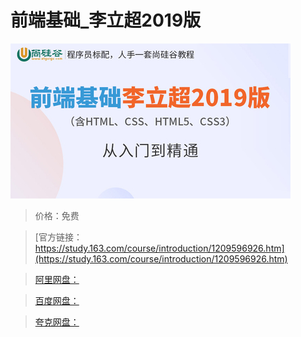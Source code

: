 # 前端基础_李立超2019版

![img](../../../assets/study163/free/971f18c0681641feabf3ab4a1659c008.jpg)

> 价格：免费

> [官方链接：https://study.163.com/course/introduction/1209596926.htm](https://study.163.com/course/introduction/1209596926.htm)

> [阿里网盘：]()

> [百度网盘：]()

> [夸克网盘：]()
